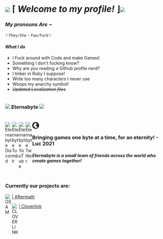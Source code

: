 # ![](https://cdn.discordapp.com/attachments/873410298348990494/873410483066126436/emot2.png) &lceil; *Welcome to my profile!* &rfloor;![](https://cdn.discordapp.com/attachments/873410298348990494/873410483066126436/emot2.png)

### *My pronouns Are ~*
✨`They/She` - `Fae/Fuck`✨

#### *What I do*
- I Fuck around with Code and make Games!
- Something I don't fucking know?
- Why are you reading a Github profile nerd?
- I tinker in Ruby I suppose!
- Write too many characters I never use
- Woops my anarchy symbol!
- ~~*Updated Localization files*~~
#
### ![](https://cdn.discordapp.com/emojis/814932281658703892.png?v=1) Eternabyte ![](https://cdn.discordapp.com/emojis/814932689429856256.png?v=1)
#
[website]: https://eternabyte.dev
[twitter]: https://twitter.com/EternabyteDev
[youtube]: https://www.youtube.com/channel/UCEC_Zc9HNC2ly-AG1vpkhng
[discord]: https://discord.gg/pvSEcbCbn9
[tumblr]: https://eternabyte.tumblr.com

[<img align="left" alt="Eternabyte Discord" width="22px" src="https://cdn.jsdelivr.net/npm/simple-icons@v3/icons/discord.svg" />][discord] 
[<img align="left" alt="Eternabyte Tumblr" width="22px" src="https://cdn.jsdelivr.net/npm/simple-icons@v3/icons/tumblr.svg" />][tumblr] 
[<img align="left" alt="Eternabyte YouTube" width="22px" src="https://cdn.jsdelivr.net/npm/simple-icons@v3/icons/youtube.svg" />][youtube] 
[<img align="left" alt="Eternabyte Twitter" width="22px" src="https://cdn.jsdelivr.net/npm/simple-icons@v3/icons/twitter.svg" />][twitter] 
[<img align="left" alt="Eternabyte.dev" width="22px" src="https://raw.githubusercontent.com/iconic/open-iconic/master/svg/globe.svg" />][website]
![]()
### Bringing games one byte at a time, for an eternity! - Luc 2021
##### Eternabyte is a small team of friends across the world who create games together!
##### ![]()
### Currently our projects are:
[OSAM]: https://github.com/Eternabyte/Modshot-Aftermath
[CLOVERLINK]: https://github.com/CryroFox/ModShot-Cloverlink-Fork
[<img align="left" alt="OSAM" width="22px" src="https://cdn.cloudflare.steamstatic.com/steamcommunity/public/images/apps/1601980/4ba76829f030602dae4d571f635a96b9f9984393.jpg" /> | Aftermath][OSAM] ![]()

[<img align="left" alt="CLOVERLINK" width="22px" src="https://cdn.discordapp.com/attachments/873410298348990494/873467403244277770/icon.png" />| Cloverlink][CLOVERLINK] ![]()

<!--

# ![](https://cdn.discordapp.com/attachments/873410298348990494/873457941360046100/Sprite-0001111.png) &lceil; `I can't fucking do this anymore :D!` &rfloor;
-->